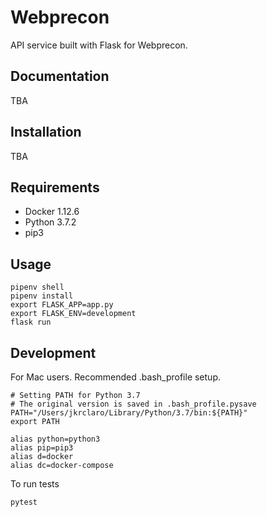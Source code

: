 # Webprecon

API service built with Flask for Webprecon.

## Documentation
TBA

## Installation
TBA

## Requirements
- Docker 1.12.6
- Python 3.7.2
- pip3

## Usage

```
pipenv shell
pipenv install
export FLASK_APP=app.py
export FLASK_ENV=development
flask run
```

## Development

For Mac users. Recommended .bash_profile setup.
```
# Setting PATH for Python 3.7
# The original version is saved in .bash_profile.pysave
PATH="/Users/jkrclaro/Library/Python/3.7/bin:${PATH}"
export PATH

alias python=python3
alias pip=pip3
alias d=docker
alias dc=docker-compose
```

To run tests
```
pytest
```